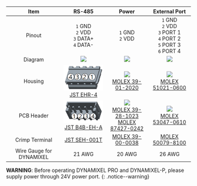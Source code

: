 
|           Item           |                            RS-485                            |                                           Power                                            |                               External Port                                |
|:------------------------:|:------------------------------------------------------------:|:------------------------------------------------------------------------------------------:|:--------------------------------------------------------------------------:|
|          Pinout          |         `1` GND<br>`2` VDD<br>`3` DATA+<br>`4` DATA-         |                                    `1` GND<br> `2` VDD                                     | `1` GND<br>`2` VDD<br>`3` PORT 1<br>`4` PORT 2<br>`5` PORT 3<br>`6` PORT 4 |
|         Diagram          |        ![](/assets/images/dxl/jst_b4beha_diagram.png)        |                     ![](/assets/images/dxl/molex_39281023_diagram.png)                     |             ![](/assets/images/dxl/molex_5304706_diagram.png)              |
|         Housing          |    ![](/assets/images/dxl/JST_EHR-4.png)<br />[JST EHR-4]    |             ![](/assets/images/dxl/molex_39012020.png)<br />[MOLEX 39-01-2020]             |    ![](/assets/images/dxl/molex_510210600.png)<br />[MOLEX 51021-0600]     |
|        PCB Header        | ![](/assets/images/dxl/JST_B4B-EH-A.png)<br />[JST B4B-EH-A] | ![](/assets/images/dxl/molex_39281023.png)<br />[MOLEX 39-28-1023]<br />[MOLEX 87427-0242] |    ![](/assets/images/dxl/molex_530470610.png)<br />[MOLEX 53047-0610]     |
|      Crimp Terminal      |                        [JST SEH-001T]                        |                                     [MOLEX 39-00-0038]                                     |                             [MOLEX 50079-8100]                             |
| Wire Gauge for DYNAMIXEL |                            21 AWG                            |                                           20 AWG                                           |                                   26 AWG                                   |

**WARNING**: Before operating DYNAMIXEL PRO and DYNAMIXEL-P, please supply power through 24V power port.
{: .notice--warning}

[JST EHR-4]: http://www.jst-mfg.com/product/pdf/eng/eEH.pdf
[JST B4B-EH-A]: http://www.jst-mfg.com/product/pdf/eng/eEH.pdf
[MOLEX 39-01-2020]: http://www.molex.com/molex/products/datasheet.jsp?part=active/0039012020_CRIMP_HOUSINGS.xml
[MOLEX 39-28-1023]: http://www.molex.com/molex/products/datasheet.jsp?part=active/0039281023_PCB_HEADERS.xml
[MOLEX 87427-0242]: https://www.molex.com/webdocs/datasheets/pdf/en-us/0874270242_PCB_HEADERS.pdf
[MOLEX 51021-0600]: http://www.molex.com/molex/products/datasheet.jsp?part=active/0510210600_CRIMP_HOUSINGS.xml
[MOLEX 53047-0610]: http://www.molex.com/molex/products/datasheet.jsp?part=active/0530470610_PCB_HEADERS.xml
[MOLEX 50079-8100]: http://www.molex.com/molex/products/datasheet.jsp?part=active/0500798100_CRIMP_TERMINALS.xml
[JST SEH-001T]: http://www.jst-mfg.com/product/pdf/eng/eEH.pdf
[MOLEX 39-00-0038]: http://www.molex.com/molex/products/datasheet.jsp?part=active/0039000038_CRIMP_TERMINALS.xml
